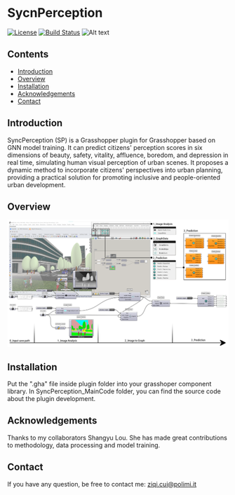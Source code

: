 # SycnPerception

[![License](https://img.shields.io/badge/license-MIT-blue.svg)](LICENSE)
[![Build Status](https://img.shields.io/badge/build-passing-brightgreen.svg)]()
![Alt text](path/to/image "Optional Title")

## Contents

- [Introduction](#Introduction)
- [Overview](#Overview)
- [Installation](#Installation)
- [Acknowledgements](#Acknowledgements)
- [Contact](#Contact)

## Introduction

SyncPerception (SP) is a Grasshopper plugin for Grasshopper based on GNN model training. It can predict citizens' perception scores in six dimensions of beauty, safety, vitality, affluence, boredom, and depression in real time, simulating human visual perception of urban scenes. It proposes a dynamic method to incorporate citizens' perspectives into urban planning, providing a practical solution for promoting inclusive and people-oriented urban development.

## Overview

![SyncPerception Workflow](assets/600dpi_plugin.png "Workflow of SyncPerception")

## Installation

Put the ".gha" file inside plugin folder into your grasshoper component library.
In SyncPerception_MainCode folder, you can find the source code about the plugin development.

## Acknowledgements

Thanks to my collaborators Shangyu Lou. She has made great contributions to methodology, data processing and model training.

## Contact

If you have any question, be free to contact me: ziqi.cui@polimi.it

 
